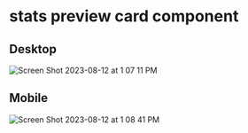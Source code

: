 # stats preview card component

## Desktop
![Screen Shot 2023-08-12 at 1 07 11 PM](https://github.com/Mcjoester/stats-preview-card-component/assets/30557274/4ec73ec7-a47a-47b8-9fcc-b523a043e294)

## Mobile
![Screen Shot 2023-08-12 at 1 08 41 PM](https://github.com/Mcjoester/stats-preview-card-component/assets/30557274/08a55156-c875-4fe1-bd58-22c9d1aa0dc3)

